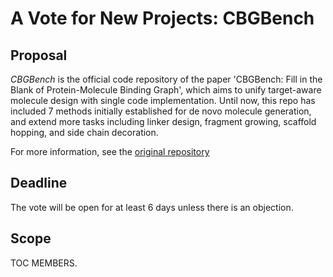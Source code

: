 # A Vote for New Projects:  CBGBench

## Proposal

_CBGBench_ is the official code repository of the paper 'CBGBench: Fill in the Blank of Protein-Molecule Binding Graph', which aims to unify target-aware molecule design with single code implementation. 
Until now, this repo has included 7 methods initially established for de novo molecule generation, and extend more tasks including linker design, fragment growing, scaffold hopping, and side chain decoration.

For more information, see the [original repository](https://github.com/EDAPINENUT/CBGBench)

## Deadline

The vote will be open for at least 6 days unless there is an objection.

## Scope

TOC MEMBERS.
